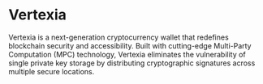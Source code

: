 # Vertexia
Vertexia is a next-generation cryptocurrency wallet that redefines blockchain security and accessibility. Built with cutting-edge Multi-Party Computation (MPC) technology, Vertexia eliminates the vulnerability of single private key storage by distributing cryptographic signatures across multiple secure locations.
